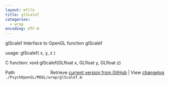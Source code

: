 ```yaml
---
layout: mfile
title: glScalef
categories:
  - wrap
encoding: UTF-8
---
```


glScalef  Interface to OpenGL function glScalef  

usage:  glScalef( x, y, z )  

C function:  void glScalef(GLfloat x, GLfloat y, GLfloat z)  


<div class="code_header" style="text-align:right;">
  <span style="float:left;">Path&nbsp;&nbsp;</span> <span class="counter">Retrieve <a href=
  "https://raw.github.com/Psychtoolbox-3/Psychtoolbox-3/beta/./PsychOpenGL/MOGL/wrap/glScalef.m">current version from GitHub</a> | View <a href=
  "https://github.com/Psychtoolbox-3/Psychtoolbox-3/commits/beta/./PsychOpenGL/MOGL/wrap/glScalef.m">changelog</a></span>
</div>
<div class="code">
  <code>./PsychOpenGL/MOGL/wrap/glScalef.m</code>
</div>
